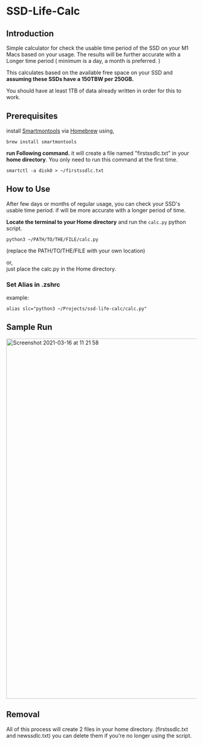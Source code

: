 # SSD-Life-Calc

## Introduction

Simple calculator for check the usable time period of the SSD on your M1 Macs based on your usage.
The results will be further accurate with a Longer time period ( minimum is a day, a month is preferred. )

This calculates based on the available free space on your SSD and **assuming these SSDs have a 150TBW per 250GB.**

You should have at least 1TB of data already written in order for this to work.

## Prerequisites

install [Smartmontools](https://www.smartmontools.org/) via [Homebrew](https://brew.sh/) using,

``` shell
brew install smartmontools
```

**run Following command.** it will create a file named "firstssdlc.txt" in your **home directory**. You only need to run this command at the first time.

``` shell
smartctl -a disk0 > ~/firstssdlc.txt
```
  

## How to Use

After few days or months of regular usage, you can check your SSD's usable time period. if will be more accurate with a longer period of time.


**Locate the terminal to your Home directory** and run the `calc.py` python script. 
```shell
python3 ~/PATH/TO/THE/FILE/calc.py
```
(replace the PATH/TO/THE/FILE with your own location)

or,  
just place the calc.py in the Home directory.
  

### Set Alias in .zshrc
example:
``` shell
alias slc="python3 ~/Projects/ssd-life-calc/calc.py"
```

  
## Sample Run

<img width="952" alt="Screenshot 2021-03-16 at 11 21 58" src="https://user-images.githubusercontent.com/70215958/111262242-efde7400-8649-11eb-862d-70f3d21d630b.png">

  
  
## Removal
All of this process will create 2 files in your home directory. (firstssdlc.txt and newssdlc.txt) you can delete them if you're no longer using the script. 
